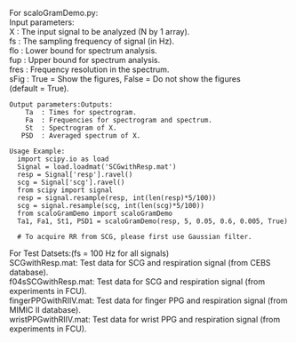 For scaloGramDemo.py:            
    Input parameters:                    
         X  : The input signal to be analyzed (N by 1 array).                
        fs  : The sampling frequency of signal (in Hz).               
       flo  : Lower bound for spectrum analysis.               
       fup  : Upper bound for spectrum analysis.              
      fres  : Frequency resolution in the spectrum.             
      sFig  : True = Show the figures, False = Do not show the figures        
             (default = True).        

    Output parameters:Outputs:
        Ta  : Times for spectrogram.
        Fa  : Frequencies for spectrogram and spectrum.
        St  : Spectrogram of X.
       PSD  : Averaged spectrum of X.

    Usage Example:
      import scipy.io as load
      Signal = load.loadmat('SCGwithResp.mat')
      resp = Signal['resp'].ravel()
      scg = Signal['scg'].ravel()
      from scipy import signal
      resp = signal.resample(resp, int(len(resp)*5/100))
      scg = signal.resample(scg, int(len(scg)*5/100))
      from scaloGramDemo import scaloGramDemo
      Ta1, Fa1, St1, PSD1 = scaloGramDemo(resp, 5, 0.05, 0.6, 0.005, True)

      # To acquire RR from SCG, please first use Gaussian filter.


For Test Datsets:(fs = 100 Hz for all signals)                
        SCGwithResp.mat: Test data for SCG and respiration signal (from CEBS database).                
        f04sSCGwithResp.mat: Test data for SCG and respiration signal (from experiments in FCU).                
        fingerPPGwithRIIV.mat: Test data for finger PPG and respiration signal (from MIMIC II database).                
        wristPPGwithRIIV.mat: Test data for wrist PPG and respiration signal (from experiments in FCU).                 
